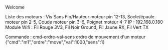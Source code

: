 Welcome

Liste des moteurs :
    Vis Sans Fin/Hauteur moteur pin 12-13,
    Socle/épaule moteur pin 2-5,
    Coude moteur pin 3-6,
    Poignet moteur 4-7
    IP : 192.168.0.180
Module Wifi :
    Fil Rouge 3V3,
    Fil Noir Ground,
    Fil Jaune RX,
    Fil Vert TX

Commande :
    cmd-ordre-val-sens          ordre de mouvement d'un moteur
    {"cmd":"m1","ordre":"move","val":1000,"sens":1}

